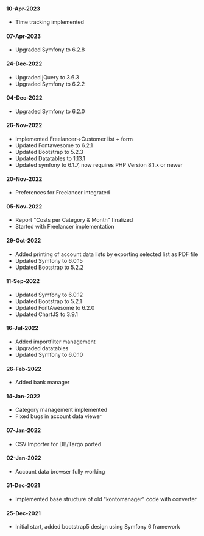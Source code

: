 #### 10-Apr-2023

- Time tracking implemented

#### 07-Apr-2023

- Upgraded  Symfony to 6.2.8

#### 24-Dec-2022

- Upgraded jQuery to 3.6.3
- Upgraded Symfony to 6.2.2

#### 04-Dec-2022

- Upgraded Symfony to 6.2.0

#### 26-Nov-2022

- Implemented Freelancer->Customer list + form
- Updated Fontawesome to 6.2.1
- Updated Bootstrap to 5.2.3
- Updated Datatables to 1.13.1
- Updated symfony to 6.1.7, now requires PHP Version 8.1.x or newer

#### 20-Nov-2022

- Preferences for Freelancer integrated

#### 05-Nov-2022

- Report "Costs per Category & Month" finalized
- Started with Freelancer implementation

#### 29-Oct-2022

- Added printing of account data lists by exporting selected list as PDF file
- Updated Symfony to 6.0.15
- Updated Bootstrap to 5.2.2

#### 11-Sep-2022

- Updated Symfony to 6.0.12
- Updated Bootstrap to 5.2.1
- Updated FontAwesome to 6.2.0
- Updated ChartJS to 3.9.1

#### 16-Jul-2022

- Added importfilter management
- Upgraded datatables
- Updated Symfony to 6.0.10

#### 26-Feb-2022
- Added bank manager

#### 14-Jan-2022 
- Category management implemented
- Fixed bugs in account data viewer 

#### 07-Jan-2022 
- CSV Importer for DB/Targo ported

#### 02-Jan-2022 
- Account data browser fully working

#### 31-Dec-2021 
- Implemented base structure of old "kontomanager" code with converter

#### 25-Dec-2021 
- Initial start, added bootstrap5 design using Symfony 6 framework
